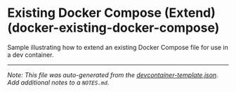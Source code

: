 
# Existing Docker Compose (Extend) (docker-existing-docker-compose)

Sample illustrating how to extend an existing Docker Compose file for use in a dev container.





---

_Note: This file was auto-generated from the [devcontainer-template.json](https://github.com/igedevOps/officeInaBox/blob/main/src/docker-existing-docker-compose/devcontainer-template.json).  Add additional notes to a `NOTES.md`._
